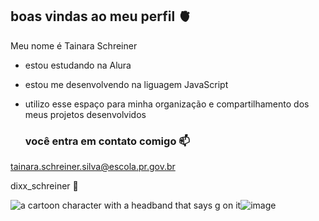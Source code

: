 ## boas vindas ao meu perfil 🫀

Meu nome é Tainara Schreiner

- estou estudando na Alura
- estou me desenvolvendo na liguagem JavaScript
- utilizo esse espaço para minha organização e compartilhamento dos meus projetos desenvolvidos

  ### você entra em contato comigo 📫
  
tainara.schreiner.silva@escola.pr.gov.br

dixx_schreiner 🍁


<img src="https://media1.tenor.com/m/opEBWw0uddoAAAAC/umm.gif" alt="a cartoon character with a headband that says g on it"/>![image](https://github.com/user-attachments/assets/4a88ca18-62e7-4750-811b-3abc41fb0817)
